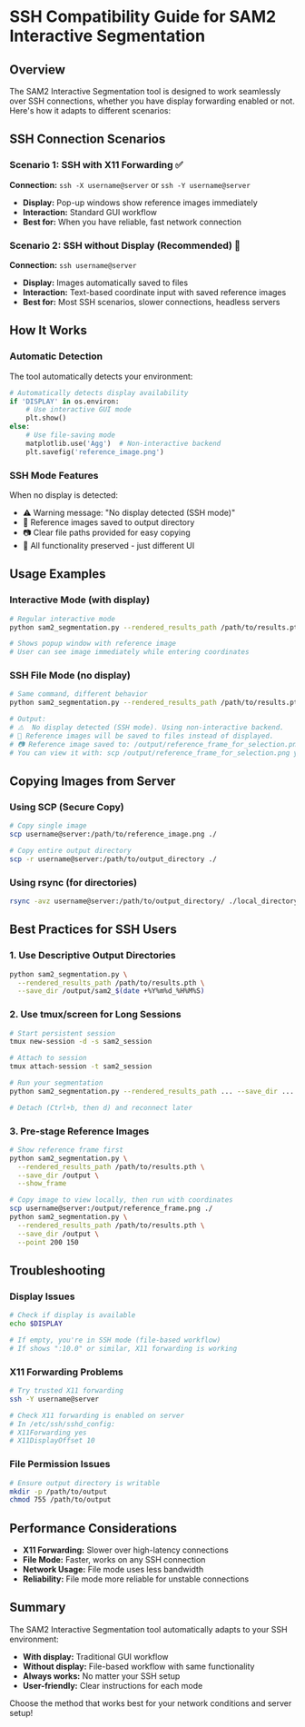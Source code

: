 # SSH Compatibility Guide for SAM2 Interactive Segmentation

## Overview

The SAM2 Interactive Segmentation tool is designed to work seamlessly over SSH connections, whether you have display forwarding enabled or not. Here's how it adapts to different scenarios:

## SSH Connection Scenarios

### Scenario 1: SSH with X11 Forwarding ✅
**Connection:** `ssh -X username@server` or `ssh -Y username@server`
- **Display:** Pop-up windows show reference images immediately
- **Interaction:** Standard GUI workflow
- **Best for:** When you have reliable, fast network connection

### Scenario 2: SSH without Display (Recommended) 📁
**Connection:** `ssh username@server`
- **Display:** Images automatically saved to files
- **Interaction:** Text-based coordinate input with saved reference images
- **Best for:** Most SSH scenarios, slower connections, headless servers

## How It Works

### Automatic Detection
The tool automatically detects your environment:

```python
# Automatically detects display availability
if 'DISPLAY' in os.environ:
    # Use interactive GUI mode
    plt.show()
else:
    # Use file-saving mode
    matplotlib.use('Agg')  # Non-interactive backend
    plt.savefig('reference_image.png')
```

### SSH Mode Features
When no display is detected:
- ⚠️  Warning message: "No display detected (SSH mode)"
- 📁 Reference images saved to output directory
- 📷 Clear file paths provided for easy copying
- 🔧 All functionality preserved - just different UI

## Usage Examples

### Interactive Mode (with display)
```bash
# Regular interactive mode
python sam2_segmentation.py --rendered_results_path /path/to/results.pth --save_dir /output

# Shows popup window with reference image
# User can see image immediately while entering coordinates
```

### SSH File Mode (no display)
```bash
# Same command, different behavior
python sam2_segmentation.py --rendered_results_path /path/to/results.pth --save_dir /output

# Output:
# ⚠️  No display detected (SSH mode). Using non-interactive backend.
# 📁 Reference images will be saved to files instead of displayed.
# 📷 Reference image saved to: /output/reference_frame_for_selection.png
# You can view it with: scp /output/reference_frame_for_selection.png your_local_machine:/path/
```

## Copying Images from Server

### Using SCP (Secure Copy)
```bash
# Copy single image
scp username@server:/path/to/reference_image.png ./

# Copy entire output directory
scp -r username@server:/path/to/output_directory ./
```

### Using rsync (for directories)
```bash
rsync -avz username@server:/path/to/output_directory/ ./local_directory/
```

## Best Practices for SSH Users

### 1. Use Descriptive Output Directories
```bash
python sam2_segmentation.py \
  --rendered_results_path /path/to/results.pth \
  --save_dir /output/sam2_$(date +%Y%m%d_%H%M%S)
```

### 2. Use tmux/screen for Long Sessions
```bash
# Start persistent session
tmux new-session -d -s sam2_session

# Attach to session
tmux attach-session -t sam2_session

# Run your segmentation
python sam2_segmentation.py --rendered_results_path ... --save_dir ...

# Detach (Ctrl+b, then d) and reconnect later
```

### 3. Pre-stage Reference Images
```bash
# Show reference frame first
python sam2_segmentation.py \
  --rendered_results_path /path/to/results.pth \
  --save_dir /output \
  --show_frame

# Copy image to view locally, then run with coordinates
scp username@server:/output/reference_frame.png ./
python sam2_segmentation.py \
  --rendered_results_path /path/to/results.pth \
  --save_dir /output \
  --point 200 150
```

## Troubleshooting

### Display Issues
```bash
# Check if display is available
echo $DISPLAY

# If empty, you're in SSH mode (file-based workflow)
# If shows ":10.0" or similar, X11 forwarding is working
```

### X11 Forwarding Problems
```bash
# Try trusted X11 forwarding
ssh -Y username@server

# Check X11 forwarding is enabled on server
# In /etc/ssh/sshd_config:
# X11Forwarding yes
# X11DisplayOffset 10
```

### File Permission Issues
```bash
# Ensure output directory is writable
mkdir -p /path/to/output
chmod 755 /path/to/output
```

## Performance Considerations

- **X11 Forwarding:** Slower over high-latency connections
- **File Mode:** Faster, works on any SSH connection
- **Network Usage:** File mode uses less bandwidth
- **Reliability:** File mode more reliable for unstable connections

## Summary

The SAM2 Interactive Segmentation tool automatically adapts to your SSH environment:
- **With display:** Traditional GUI workflow
- **Without display:** File-based workflow with same functionality
- **Always works:** No matter your SSH setup
- **User-friendly:** Clear instructions for each mode

Choose the method that works best for your network conditions and server setup!
